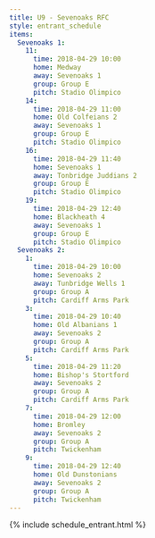 ```yaml
---
title: U9 - Sevenoaks RFC
style: entrant_schedule
items:
  Sevenoaks 1:
    11:
      time: 2018-04-29 10:00
      home: Medway
      away: Sevenoaks 1
      group: Group E
      pitch: Stadio Olimpico
    14:
      time: 2018-04-29 11:00
      home: Old Colfeians 2
      away: Sevenoaks 1
      group: Group E
      pitch: Stadio Olimpico
    16:
      time: 2018-04-29 11:40
      home: Sevenoaks 1
      away: Tonbridge Juddians 2
      group: Group E
      pitch: Stadio Olimpico
    19:
      time: 2018-04-29 12:40
      home: Blackheath 4
      away: Sevenoaks 1
      group: Group E
      pitch: Stadio Olimpico
  Sevenoaks 2:
    1:
      time: 2018-04-29 10:00
      home: Sevenoaks 2
      away: Tunbridge Wells 1
      group: Group A
      pitch: Cardiff Arms Park
    3:
      time: 2018-04-29 10:40
      home: Old Albanians 1
      away: Sevenoaks 2
      group: Group A
      pitch: Cardiff Arms Park
    5:
      time: 2018-04-29 11:20
      home: Bishop's Stortford
      away: Sevenoaks 2
      group: Group A
      pitch: Cardiff Arms Park
    7:
      time: 2018-04-29 12:00
      home: Bromley
      away: Sevenoaks 2
      group: Group A
      pitch: Twickenham
    9:
      time: 2018-04-29 12:40
      home: Old Dunstonians
      away: Sevenoaks 2
      group: Group A
      pitch: Twickenham
---
```


{% include schedule_entrant.html %}
